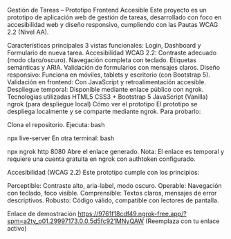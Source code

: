 Gestión de Tareas – Prototipo Frontend Accesible
Este proyecto es un prototipo de aplicación web de gestión de tareas, desarrollado con foco en accesibilidad web y diseño responsivo, cumpliendo con las Pautas WCAG 2.2 (Nivel AA).

Características principales
3 vistas funcionales: Login, Dashboard y Formulario de nueva tarea.
Accesibilidad WCAG 2.2:
Contraste adecuado (modo claro/oscuro).
Navegación completa con teclado.
Etiquetas semánticas y ARIA.
Validación de formularios con mensajes claros.
Diseño responsivo: Funciona en móviles, tablets y escritorio (con Bootstrap 5).
Validación en frontend: Con JavaScript y retroalimentación accesible.
Despliegue temporal: Disponible mediante enlace público con ngrok.
Tecnologías utilizadas
HTML5
CSS3 + Bootstrap 5
JavaScript (Vanilla)
ngrok (para despliegue local)
Cómo ver el prototipo
El prototipo se despliega localmente y se comparte mediante ngrok.
Para probarlo:

Clona el repositorio.
Ejecuta:
bash

npx live-server
En otra terminal:
bash

npx ngrok http 8080
Abre el enlace generado.
Nota: El enlace es temporal y requiere una cuenta gratuita en ngrok con authtoken configurado.

Accesibilidad (WCAG 2.2)
Este prototipo cumple con los principios:

Perceptible: Contraste alto, aria-label, modo oscuro.
Operable: Navegación con teclado, foco visible.
Comprensible: Textos claros, mensajes de error descriptivos.
Robusto: Código válido, compatible con lectores de pantalla.

Enlace de demostración
https://9761f18cdf49.ngrok-free.app/?spm=a2ty_o01.29997173.0.0.5d5fc921MNyQAW
(Reemplaza con tu enlace activo)
